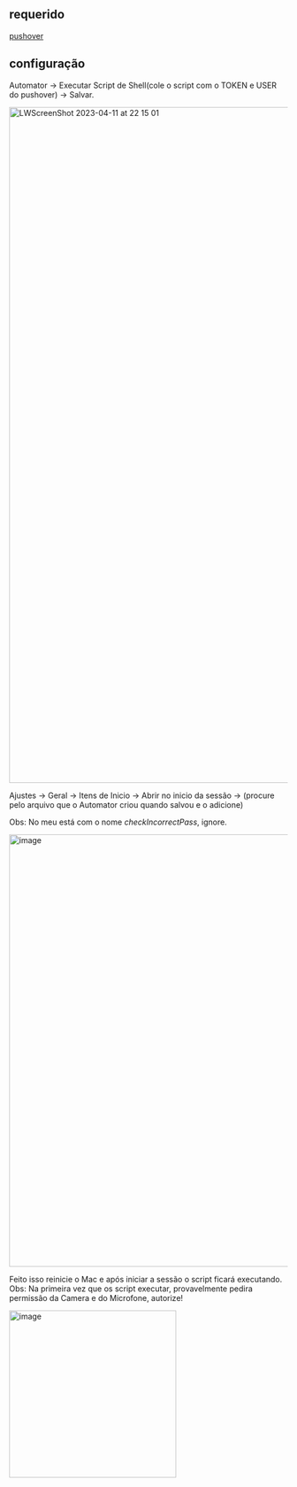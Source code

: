 ## requerido

[pushover](https://pushalert.co/)

## configuração

Automator -> Executar Script de Shell(cole o script com o TOKEN e USER do pushover) -> Salvar.

<img width="1221" alt="LWScreenShot 2023-04-11 at 22 15 01" src="https://user-images.githubusercontent.com/59427098/231322439-65a16da5-c9dc-4882-9349-6fb48704bd65.png">

Ajustes -> Geral ->   Itens de Inicio -> Abrir no inicio da sessão -> (procure pelo arquivo que o Automator criou quando salvou e o adicione)

Obs: No meu está com o nome *checkIncorrectPass*, ignore.

<img width="781" alt="image" src="https://user-images.githubusercontent.com/59427098/231322808-3e898c2f-e0b1-4de0-a0f6-2e7a658ac05c.png">

Feito isso reinicie o Mac e após iniciar a sessão o script ficará executando.
Obs: Na primeira vez que os script executar, provavelmente pedira permissão da Camera e do Microfone, autorize!

<img width="302" alt="image" src="https://user-images.githubusercontent.com/59427098/231323180-d3bb00a7-a35c-4dd3-a6d5-cad4b1d41d6e.png">
